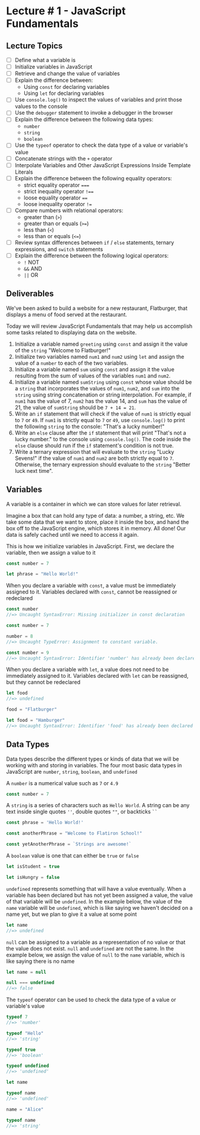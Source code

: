 # Lecture # 1 - JavaScript Fundamentals

## Lecture Topics
- [ ] Define what a variable is
- [ ] Initialize variables in JavaScript
- [ ] Retrieve and change the value of variables
- [ ] Explain the difference between:
    - Using `const` for declaring variables
    - Using `let` for declaring variables
- [ ] Use `console.log()` to inspect the values of variables and print those values to the console
- [ ] Use the `debugger` statement to invoke a debugger in the browser
- [ ] Explain the difference between the following data types:
    - `number`
    - `string`
    - `boolean`
- [ ] Use the `typeof` operator to check the data type of a value or variable's value
- [ ] Concatenate strings with the `+` operator
- [ ] Interpolate Variables and Other JavaScript Expressions Inside Template Literals
- [ ] Explain the difference between the following equality operators:
    - strict equality operator `===`
    - strict inequality operator `!==`
    - loose equality operator `==`
    - loose inequality operator `!=`
- [ ] Compare numbers with relational operators:
    - greater than (`>`)
    - greater than or equals (`>=`)
    - less than (`<`)
    - less than or equals (`<=`)
- [ ] Review syntax differences between `if` / `else` statements, ternary expressions, and `switch` statements
- [ ] Explain the difference between the following logical operators:
    - `!` NOT
    - `&&` AND
    - `||` OR


## Deliverables

We've been asked to build a website for a new restaurant, Flatburger, that displays a menu of food served at the restaurant.

Today we will review JavaScript Fundamentals that may help us accomplish some tasks related to displaying data on the website.

1. Initialize a variable named `greeting` using `const` and assign it the value of the `string` "Welcome to Flatburger!"
2. Initialize two variables named `num1` and `num2` using `let` and assign the value of a `number` to each of the two variables.
3. Initialize a variable named `sum` using `const` and assign it the value resulting from the sum of values of the variables `num1` and `num2`.
4. Initialize a variable named `sumString` using `const` whose value should be a `string` that incorporates the values of `num1`, `num2`, and `sum` into the `string` using string concatenation or string interpolation. For example, if `num1` has the value of 7, `num2` has the value 14, and `sum` has the value of 21, the value of `sumString` should be `7 + 14 = 21`.
5. Write an `if` statement that will check if the value of `num1` is strictly equal to `7` or `49`. If `num1` is strictly equal to `7` or `49`, use `console.log()` to print the following `string` to the console: "That's a lucky number!"
6. Write an `else` clause after the `if` statement that will print "That's not a lucky number." to the console using `console.log()`. The code inside the `else` clause should run if the `if` statement's condition is not true.
7. Write a ternary expression that will evaluate to the `string` "Lucky Sevens!" if the value of `num1` and `num2` are both strictly equal to `7`. Otherwise, the ternary expression should evaluate to the `string` "Better luck next time".


## Variables
A variable is a container in which we can store values for later retrieval.

Imagine a box that can hold any type of data: a number, a string, etc. We take some data that we want to store, place it inside the box, and hand the box off to the JavaScript engine, which stores it in memory. All done! Our data is safely cached until we need to access it again.

This is how we initialize variables in JavaScript. First, we declare the variable, then we assign a value to it

``` javascript
const number = 7

let phrase = "Hello World!"
```

When you declare a variable with `const`, a value must be immediately assigned to it. Variables declared with `const`, cannot be reassigned or redeclared

``` javascript
const number
//=> Uncaught SyntaxError: Missing initializer in const declaration

const number = 7

number = 8
//=> Uncaught TypeError: Assignment to constant variable.

const number = 9
//=> Uncaught SyntaxError: Identifier 'number' has already been declared
```

When you declare a variable with `let`, a value does not need to be immediately assigned to it. Variables declared with `let` can be reassigned, but they cannot be redeclared

``` javascript
let food
//=> undefined

food = "Flatburger"

let food = "Hamburger"
//=> Uncaught SyntaxError: Identifier 'food' has already been declared
```

## Data Types
Data types describe the different types or kinds of data that we will be working with and storing in variables. The four most basic data types in JavaScript are `number`, `string`, `boolean`, and `undefined`

A `number` is a numerical value such as `7` or `4.9`

``` javascript
const number = 7
```

A `string` is a series of characters such as `Hello World`. A string can be any text inside single quotes `''`, double quotes `""`, or backticks ` `` `

``` javascript
const phrase = 'Hello World!'

const anotherPhrase = "Welcome to Flatiron School!"

const yetAnotherPhrase = `Strings are awesome!`
```

A `boolean` value is one that can either be `true` or `false`

``` javascript
let isStudent = true

let isHungry = false
```

`undefined` represents something that will have a value eventually. When a variable has been declared but has not yet been assigned a value, the value of that variable will be `undefined`. In the example below, the value of the `name` variable will be `undefined`, which is like saying we haven't decided on a name yet, but we plan to give it a value at some point

``` javascript
let name
//=> undefined
```

`null` can be assigned to a variable as a representation of no value or that the value does not exist. `null` and `undefined` are not the same. In the example below, we assign the value of `null` to the `name` variable, which is like saying there is no name

``` javascript
let name = null

null === undefined
//=> false
```

The `typeof` operator can be used to check the data type of a value or variable's value

``` javascript
typeof 7
//=> 'number'

typeof "Hello"
//=> 'string'

typeof true
//=> 'boolean'

typeof undefined
//=> 'undefined'

let name

typeof name
//=> 'undefined'

name = "Alice"

typeof name
//=> 'string'
```